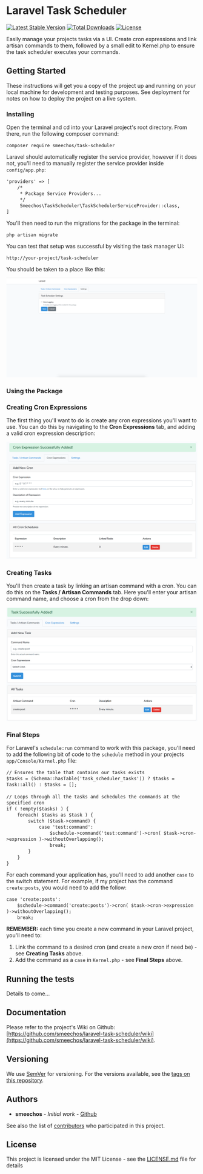 # Laravel Task Scheduler
[![Latest Stable Version](https://poser.pugx.org/smeechos/task-scheduler/v/stable)](https://packagist.org/packages/smeechos/task-scheduler)
[![Total Downloads](https://poser.pugx.org/smeechos/task-scheduler/downloads)](https://packagist.org/packages/smeechos/task-scheduler)
[![License](https://poser.pugx.org/smeechos/task-scheduler/license)](https://packagist.org/packages/smeechos/task-scheduler)


Easily manage your projects tasks via a UI. Create cron expressions and link artisan commands to them, followed by a small edit to
Kernel.php to ensure the task scheduler executes your commands.


## Getting Started

These instructions will get you a copy of the project up and running on your local machine for development and testing purposes. See deployment for notes on how to deploy the project on a live system.

### Installing

Open the terminal and cd into your Laravel project's root directory. From there, run the following composer command:

```
composer require smeechos/task-scheduler
```

Laravel should automatically register the service provider, however if it does not,
you'll need to manually register the service provider inside `config/app.php`:

```
'providers' => [
    /*
     * Package Service Providers...
     */
     Smeechos\TaskScheduler\TaskSchedulerServiceProvider::class,
]
```

You'll then need to run the migrations for the package in the terminal:

```
php artisan migrate
```

You can test that setup was successful by visiting the task manager UI:

```
http://your-project/task-scheduler
```

You should be taken to a place like this:

![Settings Page](./images/settings-page.png?raw=true "Settings Page")

### Using the Package

### Creating Cron Expressions

The first thing you'll want to do is create any cron expressions you'll want to use. You can
do this by navigating to the **Cron Expressions** tab, and adding a valid cron expression
description:

![Crons Page](./images/crons-page.png?raw=true "Crons Page")

### Creating Tasks

You'll then create a task by linking an artisan command with a cron. You can do this on the
**Tasks / Artisan Commands** tab. Here you'll enter your artisan command name, and choose a
cron from the drop down:

![Tasks Page](./images/tasks-page.png?raw=true "Tasks Page")

### Final Steps

For Laravel's `schedule:run` command to work with this package, you'll need to add the following bit of code
to the `schedule` method in your projects `app/Console/Kernel.php` file:

```
// Ensures the table that contains our tasks exists
$tasks = (Schema::hasTable('task_scheduler_tasks')) ? $tasks = Task::all() : $tasks = [];

// Loops through all the tasks and schedules the commands at the specified cron
if ( !empty($tasks) ) {
    foreach( $tasks as $task ) {
        switch ($task->command) {
            case 'test:command':
                $schedule->command('test:command')->cron( $task->cron->expression )->withoutOverlapping();
                break;
        }
    }
}
```

For each command your application has, you'll need to add another `case` to the switch statement. For example,
if my project has the command `create:posts`, you would need to add the follow:

```
case 'create:posts':
    $schedule->command('create:posts')->cron( $task->cron->expression )->withoutOverlapping();
    break;
```

**REMEMBER:** each time you create a new command in your Laravel project, you'll need to:
1. Link the command to a desired cron (and create a new cron if need be) - see **Creating Tasks**
above.
2. Add the command as a `case` in `Kernel.php` - see **Final Steps** above.

## Running the tests

<!-- Explain how to run the automated tests for this system

### Break down into end to end tests

Explain what these tests test and why

```
Give an example
```

### And coding style tests

Explain what these tests test and why

```
Give an example
```
-->
Details to come...

<!-- ## Deployment

Add additional notes about how to deploy this on a live system

## Built With

* [Dropwizard](http://www.dropwizard.io/1.0.2/docs/) - The web framework used
* [Maven](https://maven.apache.org/) - Dependency Management
* [ROME](https://rometools.github.io/rome/) - Used to generate RSS Feeds

## Contributing

Please read [CONTRIBUTING.md](https://gist.github.com/PurpleBooth/b24679402957c63ec426) for details on our code of conduct, and the process for submitting pull requests to us. -->

## Documentation

Please refer to the project's Wiki on Github: [https://github.com/smeechos/laravel-task-scheduler/wiki](https://github.com/smeechos/laravel-task-scheduler/wiki).

## Versioning

We use [SemVer](http://semver.org/) for versioning. For the versions available, see the [tags on this repository](https://github.com/smeechos/laravel-task-scheduler/tags). 

## Authors

* **smeechos** - *Initial work* - [Github](https://github.com/smeechos)

See also the list of [contributors](https://github.com/smeechos/laravel-task-scheduler/graphs/contributors) who participated in this project.

## License

This project is licensed under the MIT License - see the [LICENSE.md](LICENSE.md) file for details